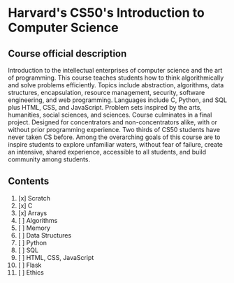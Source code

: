 # Harvard's CS50's Introduction to Computer Science

## Course official description

Introduction to the intellectual enterprises of computer science and the art of programming. This course teaches students how to think algorithmically and solve problems efficiently. Topics include abstraction, algorithms, data structures, encapsulation, resource management, security, software engineering, and web programming. Languages include C, Python, and SQL plus HTML, CSS, and JavaScript. Problem sets inspired by the arts, humanities, social sciences, and sciences. Course culminates in a final project. Designed for concentrators and non-concentrators alike, with or without prior programming experience. Two thirds of CS50 students have never taken CS before. Among the overarching goals of this course are to inspire students to explore unfamiliar waters, without fear of failure, create an intensive, shared experience, accessible to all students, and build community among students.

## Contents

01. [x] Scratch
02. [x] C
03. [x] Arrays
04. [ ] Algorithms
05. [ ] Memory
06. [ ] Data Structures
07. [ ] Python
08. [ ] SQL
09. [ ] HTML, CSS, JavaScript
10. [ ] Flask
11. [ ] Ethics